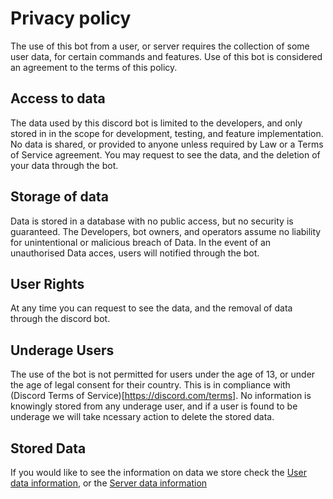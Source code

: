 # Privacy policy
The use of this bot from a user, or server requires the collection of some user data, for certain commands and features. Use of this bot is considered an agreement to the terms of this policy.

## Access to data
The data used by this discord bot is limited to the developers, and only stored in in the scope for development, testing, and feature implementation. No data is shared, or provided to anyone unless required by Law or a Terms of Service agreement. You may request to see the data, and the deletion of your data through the bot.

## Storage of data
Data is stored in a database with no public access, but no security is guaranteed. The Developers, bot owners, and operators assume no liability for unintentional or malicious breach of Data. In the event of an unauthorised Data acces, users will notified through the bot.

## User Rights
At any time you can request to see the data, and the removal of data through the discord bot.

## Underage Users
The use of the bot is not permitted for users under the age of 13, or under the age of legal consent for their country. This is in compliance with (Discord Terms of Service)[https://discord.com/terms]. No information is knowingly stored from any underage user, and if a user is found to be underage we will take ncessary action to delete the stored data.

## Stored Data

If you would like to see the information on data we store check the [User data information](./user_data_information.md), or the [Server data information](V./server_data_information.md)